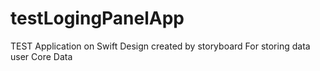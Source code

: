 # testLogingPanelApp
TEST Application on Swift
Design created by storyboard
For storing data user Core Data
